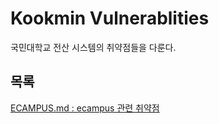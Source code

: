 # Kookmin Vulnerablities
국민대학교 전산 시스템의 취약점들을 다룬다. 

## 목록
[ECAMPUS.md : ecampus 관련 취약점](./ECAMPUS.md)

